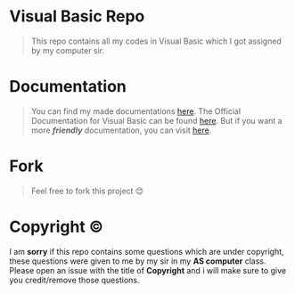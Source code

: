 # Visual Basic Repo
> This repo contains all my codes in Visual Basic which I got assigned by my computer sir.

# Documentation 
> You can find my made documentations [here](https://github.com/Shayan-Mazahir/Academy-Projects-VB/blob/main/Personal%20Docs/docs.md). The Official Documentation for Visual Basic can be found [here](https://learn.microsoft.com/en-us/dotnet/visual-basic/). But if you want a more ***friendly*** documentation, you can visit [here](https://www.tutorialspoint.com/vb.net/index.htm). 

# Fork
> Feel free to fork this project 😊

# Copyright ©️
I am **sorry** if this repo contains some questions which are under copyright, these questions were given to me by my sir in my **AS computer** class. Please open an issue with the title of **Copyright** and i will make sure to give you credit/remove those questions.

